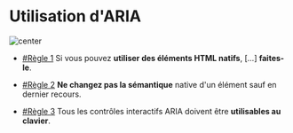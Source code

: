 <!-- .slide -->

# Utilisation d'ARIA

![center](./assets/images/fight-club.jpeg)

- [#Règle 1](https://www.w3.org/TR/using-aria/#firstrule) Si vous pouvez **utiliser des éléments HTML natifs**, [...] **faites-le**.

- [#Règle 2](https://www.w3.org/TR/using-aria/#secondrule) **Ne changez pas la sémantique** native d'un élément sauf en dernier recours.

- [#Règle 3](https://www.w3.org/TR/using-aria/#3rdrule) Tous les contrôles interactifs ARIA doivent être **utilisables au clavier**.
